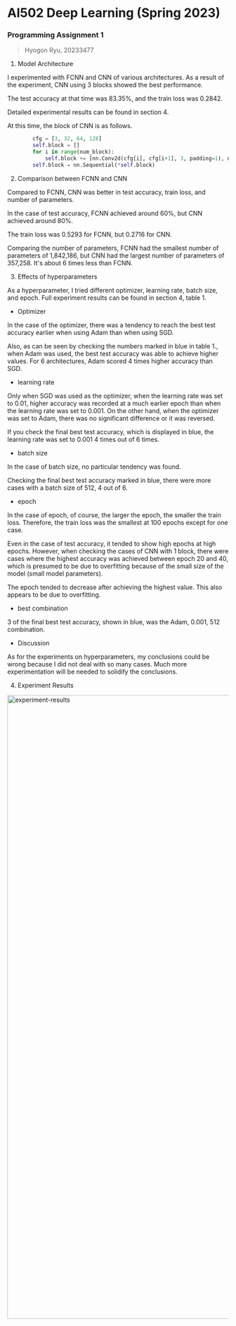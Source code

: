 # AI502 Deep Learning (Spring 2023)
### Programming Assignment 1

> Hyogon Ryu, 20233477

1. Model Architecture

I experimented with FCNN and CNN of various architectures. As a result of the experiment, CNN using 3 blocks showed the best performance.

The test accuracy at that time was 83.35%, and the train loss was 0.2842.

Detailed experimental results can be found in section 4.

At this time, the block of CNN is as follows.

```python
        cfg = [3, 32, 64, 128]
        self.block = []
        for i in range(num_block):
            self.block += [nn.Conv2d(cfg[i], cfg[i+1], 3, padding=1), nn.BatchNorm2d(cfg[i+1]), nn.ReLU(True), nn.MaxPool2d(2)]
        self.block = nn.Sequential(*self.block)
```

2. Comparison between FCNN and CNN

Compared to FCNN, CNN was better in test accuracy, train loss, and number of parameters.

In the case of test accuracy, FCNN achieved around 60%, but CNN achieved around 80%.

The train loss was 0.5293 for FCNN, but 0.2716 for CNN.

Comparing the number of parameters, FCNN had the smallest number of parameters of 1,842,186, but CNN had the largest number of parameters of 357,258. It's about 6 times less than FCNN.



3. Effects of hyperparameters

As a hyperparameter, I tried different optimizer, learning rate, batch size, and epoch. Full experiment results can be found in section 4, table 1.

- Optimizer

In the case of the optimizer, there was a tendency to reach the best test accuracy earlier when using Adam than when using SGD.

Also, as can be seen by checking the numbers marked in blue in table 1., when Adam was used, the best test accuracy was able to achieve higher values. For 6 architectures, Adam scored 4 times higher accuracy than SGD.

- learning rate

Only when SGD was used as the optimizer, when the learning rate was set to 0.01, higher accuracy was recorded at a much earlier epoch than when the learning rate was set to 0.001. On the other hand, when the optimizer was set to Adam, there was no significant difference or it was reversed.

If you check the final best test accuracy, which is displayed in blue, the learning rate was set to 0.001 4 times out of 6 times.

* batch size

In the case of batch size, no particular tendency was found.

Checking the final best test accuracy marked in blue, there were more cases with a batch size of 512, 4 out of 6.

* epoch

In the case of epoch, of course, the larger the epoch, the smaller the train loss. Therefore, the train loss was the smallest at 100 epochs except for one case.

Even in the case of test accuracy, it tended to show high epochs at high epochs. However, when checking the cases of CNN with 1 block, there were cases where the highest accuracy was achieved between epoch 20 and 40, which is presumed to be due to overfitting because of the small size of the model (small model parameters).

The epoch tended to decrease after achieving the highest value. This also appears to be due to overfitting.

* best combination

3 of the final best test accuracy, shown in blue, was the Adam, 0.001, 512 combination.

* Discussion

As for the experiments on hyperparameters, my conclusions could be wrong because I did not deal with so many cases. Much more experimentation will be needed to solidify the conclusions.

4. Experiment Results

<img width="1418" alt="experiment-results" src="https://user-images.githubusercontent.com/56115311/230736659-770023fa-144e-4cdf-9053-497195332fc1.png">


